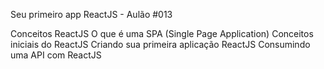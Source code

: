 Seu primeiro app ReactJS - Aulão #013

Conceitos
ReactJS
O que é uma SPA (Single Page Application)
Conceitos iniciais do ReactJS
Criando sua primeira aplicação ReactJS
Consumindo uma API com ReactJS